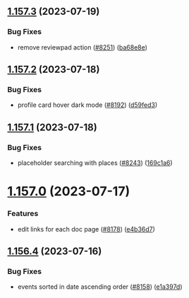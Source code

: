 ## [1.157.3](https://github.com/EddieHubCommunity/LinkFree/compare/v1.157.2...v1.157.3) (2023-07-19)


### Bug Fixes

* remove reviewpad action ([#8251](https://github.com/EddieHubCommunity/LinkFree/issues/8251)) ([ba68e8e](https://github.com/EddieHubCommunity/LinkFree/commit/ba68e8ec1eb07a8d1b12064969cfee1fcb17f96b))



## [1.157.2](https://github.com/EddieHubCommunity/LinkFree/compare/v1.157.1...v1.157.2) (2023-07-18)


### Bug Fixes

* profile card hover dark mode ([#8192](https://github.com/EddieHubCommunity/LinkFree/issues/8192)) ([d59fed3](https://github.com/EddieHubCommunity/LinkFree/commit/d59fed382ef3dd9ec5b93f4a3103f8e5e05cf17e))



## [1.157.1](https://github.com/EddieHubCommunity/LinkFree/compare/v1.157.0...v1.157.1) (2023-07-18)


### Bug Fixes

* placeholder searching with places ([#8243](https://github.com/EddieHubCommunity/LinkFree/issues/8243)) ([169c1a6](https://github.com/EddieHubCommunity/LinkFree/commit/169c1a60893519c48e4e7fe68664883920909170))



# [1.157.0](https://github.com/EddieHubCommunity/LinkFree/compare/v1.156.4...v1.157.0) (2023-07-17)


### Features

* edit links for each doc page ([#8178](https://github.com/EddieHubCommunity/LinkFree/issues/8178)) ([e4b36d7](https://github.com/EddieHubCommunity/LinkFree/commit/e4b36d7ea282d3ca780c5e1463d3221aac51ed59))



## [1.156.4](https://github.com/EddieHubCommunity/LinkFree/compare/v1.156.3...v1.156.4) (2023-07-16)


### Bug Fixes

* events sorted in date ascending order ([#8158](https://github.com/EddieHubCommunity/LinkFree/issues/8158)) ([e1a397d](https://github.com/EddieHubCommunity/LinkFree/commit/e1a397d0f7299fd6baf12a00887550c23ab43ad9))



